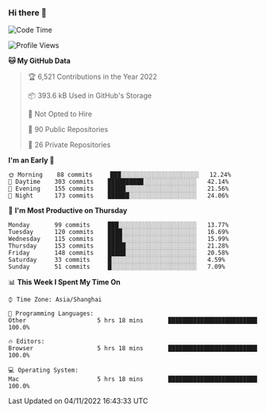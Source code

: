### Hi there 👋

<!--
**qbosen/qbosen** is a ✨ _special_ ✨ repository because its `README.md` (this file) appears on your GitHub profile.

Here are some ideas to get you started:

- 🔭 I’m currently working on ...
- 🌱 I’m currently learning ...
- 👯 I’m looking to collaborate on ...
- 🤔 I’m looking for help with ...
- 💬 Ask me about ...
- 📫 How to reach me: ...
- 😄 Pronouns: ...
- ⚡ Fun fact: ...
-->

<!--START_SECTION:waka-->
![Code Time](http://img.shields.io/badge/Code%20Time-1%2C064%20hrs%201%20min-blue)

![Profile Views](http://img.shields.io/badge/Profile%20Views-1-blue)

**🐱 My GitHub Data** 

> 🏆 6,521 Contributions in the Year 2022
 > 
> 📦 393.6 kB Used in GitHub's Storage 
 > 
> 🚫 Not Opted to Hire
 > 
> 📜 90 Public Repositories 
 > 
> 🔑 26 Private Repositories  
 > 
**I'm an Early 🐤** 

```text
🌞 Morning    88 commits     ███░░░░░░░░░░░░░░░░░░░░░░   12.24% 
🌆 Daytime    303 commits    ██████████░░░░░░░░░░░░░░░   42.14% 
🌃 Evening    155 commits    █████░░░░░░░░░░░░░░░░░░░░   21.56% 
🌙 Night      173 commits    ██████░░░░░░░░░░░░░░░░░░░   24.06%

```
📅 **I'm Most Productive on Thursday** 

```text
Monday       99 commits     ███░░░░░░░░░░░░░░░░░░░░░░   13.77% 
Tuesday      120 commits    ████░░░░░░░░░░░░░░░░░░░░░   16.69% 
Wednesday    115 commits    ████░░░░░░░░░░░░░░░░░░░░░   15.99% 
Thursday     153 commits    █████░░░░░░░░░░░░░░░░░░░░   21.28% 
Friday       148 commits    █████░░░░░░░░░░░░░░░░░░░░   20.58% 
Saturday     33 commits     █░░░░░░░░░░░░░░░░░░░░░░░░   4.59% 
Sunday       51 commits     █░░░░░░░░░░░░░░░░░░░░░░░░   7.09%

```


📊 **This Week I Spent My Time On** 

```text
⌚︎ Time Zone: Asia/Shanghai

💬 Programming Languages: 
Other                    5 hrs 18 mins       █████████████████████████   100.0%

🔥 Editors: 
Browser                  5 hrs 18 mins       █████████████████████████   100.0%

💻 Operating System: 
Mac                      5 hrs 18 mins       █████████████████████████   100.0%

```


 Last Updated on 04/11/2022 16:43:33 UTC
<!--END_SECTION:waka-->
